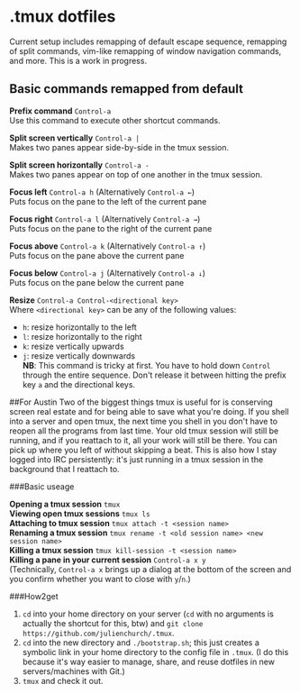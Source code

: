# .tmux dotfiles

Current setup includes remapping of default escape sequence, remapping of split commands, vim-like remapping of window navigation commands, and more. This is a work in progress.

## Basic commands remapped from default

**Prefix command** `Control-a`  
Use this command to execute other shortcut commands.  

**Split screen vertically** `Control-a |`  
Makes two panes appear side-by-side in the tmux session.  

**Split screen horizontally** `Control-a -`  
Makes two panes appear on top of one another in the tmux session.  

**Focus left** `Control-a h` (Alternatively `Control-a ←`)  
Puts focus on the pane to the left of the current pane  

**Focus right** `Control-a l` (Alternatively `Control-a →`)  
Puts focus on the pane to the right of the current pane  

**Focus above** `Control-a k` (Alternatively `Control-a ↑`)  
Puts focus on the pane above the current pane  

**Focus below** `Control-a j` (Alternatively `Control-a ↓`)  
Puts focus on the pane below the current pane  

**Resize** `Control-a Control-<directional key>`  
Where `<directional key>` can be any of the following values:  
* `h`: resize horizontally to the left  
* `l`: resize horizontally to the right   
* `k`: resize vertically upwards   
* `j`: resize vertically downwards   
**NB**: This command is tricky at first. You have to hold down `Control` through the entire sequence. Don't release it between hitting the prefix key `a` and the directional keys.   


##For Austin
Two of the biggest things tmux is useful for is conserving screen real estate and for being able to save what you're doing. If you shell into a server and open tmux, the next time you shell in you don't have to reopen all the programs from last time. Your old tmux session will still be running, and if you reattach to it, all your work will still be there. You can pick up where you left of without skipping a beat. This is also how I stay logged into IRC persistently: it's just running in a tmux session in the background that I reattach to.

###Basic useage

**Opening a tmux session** `tmux`  
**Viewing open tmux sessions** `tmux ls`  
**Attaching to tmux session** `tmux attach -t <session name>`  
**Renaming a tmux session** `tmux rename -t <old session name> <new session name>`  
**Killing a tmux session** `tmux kill-session -t <session name>`  
**Killing a pane in your current session** `Control-a x y`  
(Technically, `Control-a x` brings up a dialog at the bottom of the screen and you confirm whether you want to close with `y`/`n`.)  

###How2get

1. `cd` into your home directory on your server (`cd` with no arguments is actually the shortcut for this, btw) and `git clone https://github.com/julienchurch/.tmux`. 
2. `cd` into the new directory and `./bootstrap.sh`; this just creates a symbolic link in your home directory to the config file in `.tmux`. (I do this because it's way easier to manage, share, and reuse dotfiles in new servers/machines with Git.)
3. `tmux` and check it out.

